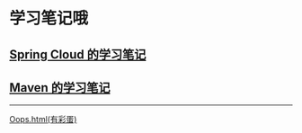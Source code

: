 # 学习笔记哦

## [Spring Cloud 的学习笔记](./md/SpringCloud学习笔记.md)

## [Maven 的学习笔记](./md/maven%20学习笔记.md)

---

<a href="./oops.html">Oops.html(有彩蛋)</a> 